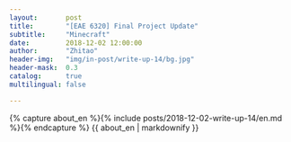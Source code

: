 ```yaml
---
layout:       post
title:        "[EAE 6320] Final Project Update"
subtitle:     "Minecraft"
date:         2018-12-02 12:00:00
author:       "Zhitao"
header-img:   "img/in-post/write-up-14/bg.jpg"
header-mask:  0.3
catalog:      true
multilingual: false

---
```


<!-- Chinese Version -->
<!-- <div class="zh post-container">
    {% capture about_zh %}{% include posts/2018-08-29-write-up-01/zh.md %}{% endcapture %}
    {{ about_zh | markdownify }}
</div> -->

<!-- English Version -->
<div class="en post-container">
    {% capture about_en %}{% include posts/2018-12-02-write-up-14/en.md %}{% endcapture %}
    {{ about_en | markdownify }}
</div>

